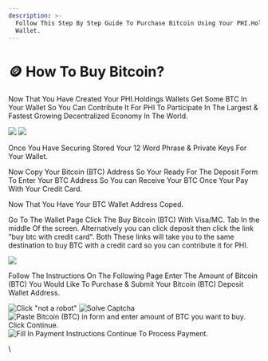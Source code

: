 ```yaml
---
description: >-
  Follow This Step By Step Guide To Purchase Bitcoin Using Your PHI.Holdings
  Wallet.
---
```


# 🪙 How To Buy Bitcoin?

Now That You Have Created Your PHI.Holdings Wallets  Get Some BTC In Your Wallet So You Can Contribute It For PHI To Participate In The Largest & Fastest Growing Decentralized Economy In The World.&#x20;

![](<../../.gitbook/assets/IMG\_5403 (1).jpg>) ![](<../../.gitbook/assets/IMG\_5400 (1).jpg>)

Once You Have Securing Stored Your 12 Word Phrase & Private Keys For Your Wallet.&#x20;

Now Copy Your Bitcoin (BTC) Address So Your Ready For The Deposit Form To Enter Your BTC Address So You can Receive Your  BTC Once Your Pay With Your Credit Card.&#x20;

Now That You Have Your BTC Wallet Address Coped.&#x20;

Go To The Wallet Page Click The Buy Bitcoin (BTC) With Visa/MC. Tab In the middle Of the screen. Alternatively you can click deposit then click the link "buy btc with credit card". Both These links will take you to the same destination to buy BTC with a credit card so you can contribute it for PHI.&#x20;

![](<../../.gitbook/assets/IMG\_5404 2.jpg>)

Follow The Instructions On The Following Page Enter The Amount of Bitcoin (BTC) You Would Like To Purchase & Submit Your Bitcoin (BTC) Deposit Wallet Address.&#x20;

![Click "not a robot"](<../../.gitbook/assets/IMG\_5394 2.jpg>) ![Solve Captcha](../../.gitbook/assets/IMG\_5395.PNG) ![Paste Bitcoin (BTC) in form and enter amount of BTC you want to buy. Click Continue. ](../../.gitbook/assets/IMG\_5401.jpg) ![Fill In Payment Instructions Continue To Process Payment. ](../../.gitbook/assets/IMG\_5402.PNG)





\
